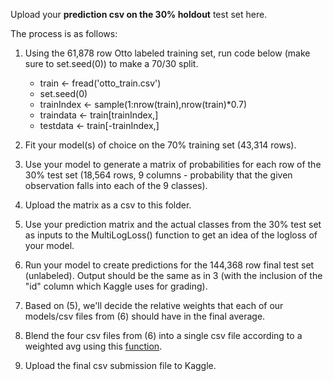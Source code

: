Upload your **prediction csv on the 30% holdout** test set here.

The process is as follows:

1) Using the 61,878 row Otto labeled training set, run code below (make sure to set.seed(0)) to make a 70/30 split.
    
    - train <- fread('otto_train.csv')
    - set.seed(0)
    - trainIndex <- sample(1:nrow(train),nrow(train)*0.7)
    - traindata <- train[trainIndex,]
    - testdata <- train[-trainIndex,]

2) Fit your model(s) of choice on the 70% training set (43,314 rows).

3) Use your model to generate a matrix of probabilities for each row of the 30% test set (18,564 rows, 9 columns - probability that the given observation falls into each of the 9 classes).

4) Upload the matrix as a csv to this folder.

5) Use your prediction matrix and the actual classes from the 30% test set as inputs to the MultiLogLoss() function to get an idea of the logloss of your model.

6) Run your model to create predictions for the 144,368 row final test set (unlabeled). Output should be the same as in 3 (with the inclusion of the "id" column which Kaggle uses for grading).

7) Based on (5), we'll decide the relative weights that each of our models/csv files from (6) should have in the final average.

8) Blend the four csv files from (6) into a single csv file according to a weighted avg using this [function](https://github.com/nycdatasci/online_bootcamp_project/blob/master/Project3-MachineLearning/ThomasKassel/otto.ensemble.R).

9) Upload the final csv submission file to Kaggle.
